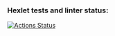 ### Hexlet tests and linter status:
[![Actions Status](https://github.com/Morphlike/python-project-49/workflows/hexlet-check/badge.svg)](https://github.com/Morphlike/python-project-49/actions)